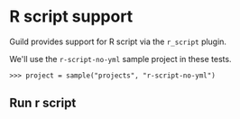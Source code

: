# R script support

Guild provides support for R script via the `r_script` plugin.

We'll use the `r-script-no-yml` sample project in these tests.

    >>> project = sample("projects", "r-script-no-yml")


## Run r script
